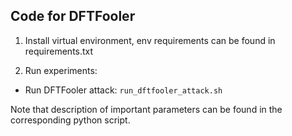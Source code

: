## Code for DFTFooler

1. Install virtual environment, env requirements can be found in requirements.txt

2. Run experiments:

- Run DFTFooler attack: ```run_dftfooler_attack.sh```

Note that description of important parameters can be found in the corresponding python script.

